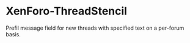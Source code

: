 # XenForo-ThreadStencil

Prefil message field for new threads with specified text on a per-forum basis.
